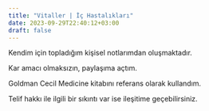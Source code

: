 ```yaml
---
title: "Vitaller | İç Hastalıkları"
date: 2023-09-29T22:40:12+03:00
draft: false
---
```

Kendim için topladığım kişisel notlarımdan oluşmaktadır.

Kar amacı olmaksızın, paylaşıma açtım.

Goldman Cecil Medicine kitabını referans olarak kullandım.

Telif hakkı ile ilgili bir sıkıntı var ise ileşitime geçebilirsiniz.
